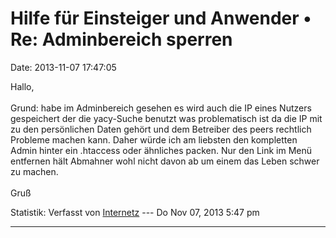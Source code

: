 Hilfe für Einsteiger und Anwender • Re: Adminbereich sperren
============================================================

Date: 2013-11-07 17:47:05

Hallo,\
\
Grund: habe im Adminbereich gesehen es wird auch die IP eines Nutzers
gespeichert der die yacy-Suche benutzt was problematisch ist da die IP
mit zu den persönlichen Daten gehört und dem Betreiber des peers
rechtlich Probleme machen kann. Daher würde ich am liebsten den
kompletten Admin hinter ein .htaccess oder ähnliches packen. Nur den
Link im Menü entfernen hält Abmahner wohl nicht davon ab um einem das
Leben schwer zu machen.\
\
Gruß

Statistik: Verfasst von
[Internetz](http://forum.yacy-websuche.de/memberlist.php?mode=viewprofile&u=9021)
--- Do Nov 07, 2013 5:47 pm

------------------------------------------------------------------------
